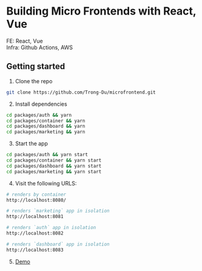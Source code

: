 # Building Micro Frontends with React, Vue

FE: React, Vue <br/>
Infra: Github Actions, AWS

## Getting started

1. Clone the repo

```sh
git clone https://github.com/Trong-Du/microfrontend.git
```

2. Install dependencies

```sh
cd packages/auth && yarn
cd packages/container && yarn
cd packages/dashboard && yarn
cd packages/marketing && yarn
```

3. Start the app

```sh
cd packages/auth && yarn start
cd packages/container && yarn start
cd packages/dashboard && yarn start
cd packages/marketing && yarn start
```

4. Visit the following URLS:

```sh
# renders by container
http://localhost:8080/

# renders `marketing` app in isolation
http://localhost:8081

# renders `auth` app in isolation
http://localhost:8082

# renders `dashboard` app in isolation
http://localhost:8083

```

5. [Demo](https://d3uci0y9c52m78.cloudfront.net/)

